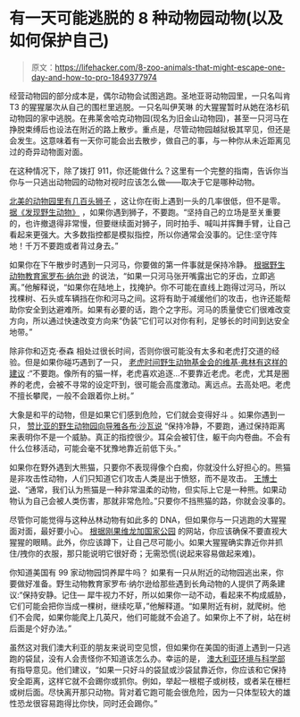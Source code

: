 # 有一天可能逃脱的 8 种动物园动物(以及如何保护自己)

> 原文：<https://lifehacker.com/8-zoo-animals-that-might-escape-one-day-and-how-to-pro-1849377974>

经营动物园的部分成本是，偶尔动物会试图逃跑。圣地亚哥动物园里，一只名叫肯 T3 的猩猩屡次从自己的围栏里逃脱。一只名叫伊芙琳 的大猩猩暂时从她在洛杉矶动物园的家中逃脱。在弗莱舍哈克动物园(现名为旧金山动物园)，甚至一只河马在挣脱束缚后也设法在附近的路上散步。重点是，尽管动物园越狱极其罕见，但还是会发生。这意味着有一天你可能会出去散步，做自己的事，与一种你从未近距离见过的奇异动物面对面。

在这种情况下，除了拨打 911，你还能做什么？这里有一个完整的指南，告诉你当你与一只逃出动物园的动物对视时应该怎么做——取决于它是哪种动物。

[北美的动物园里有几百头狮子](https://nationalzoo.si.edu/conservation/news/saving-african-lion-north-american-zoos) ，这让你在街上遇到一头的几率很低，但不是零。 [据《发现野生动物》](https://www.discoverwildlife.com/animal-facts/mammals/facts-about-lions/) ，如果你遇到狮子，不要跑。“坚持自己的立场是至关重要的，也许撤退得非常慢，但要继续面对狮子，同时拍手、喊叫并挥舞手臂，让自己看起来更强大。大多数指控都是模拟指控，所以你通常会没事的。记住:坚守阵地！千万不要跑或者背过身去。”

如果你在下午散步时遇到一只河马，你要做的第一件事就是保持冷静。 [根据野生动物教育家罗布·纳尔逊](https://stoneageman.com/how-to-survive-a-hippo-attack/#:~:text=If%20a%20hippo%20opens%20its,between%20you%20and%20the%20hippo.) 的说法，“如果一只河马张开嘴露出它的牙齿，立即逃离。”他解释说，“如果你在陆地上，找掩护。你不可能在直线上跑得过河马，所以找棵树、石头或车辆挡在你和河马之间。这将有助于减缓他们的攻击，也许还能帮助你安全到达避难所。如果有必要的话，跑个之字形。河马的质量使它们很难改变方向，所以通过快速改变方向来“伪装”它们可以对你有利，足够长的时间到达安全地带。”

除非你和迈克·泰森 相处过很长时间，否则你很可能没有太多和老虎打交道的经验。但是如果你碰巧遇到了一只， [老虎时间野生动物基金会的维基·弗林有这样的建议](https://www.theguardian.com/world/2015/jun/18/georgia-zoo-flooding-what-to-do-encounter-tiger) :“不要跑。像所有的猫一样，老虎喜欢追逐…不要靠近老虎。老虎，尤其是圈养的老虎，会被不寻常的设定吓到，很可能会高度激动。离远点。去高处吧。老虎不擅长攀爬，一般不会跟着你上树。”

大象是和平的动物，但是如果它们感到危险，它们就会变得好斗 。如果你遇到一只， [赞比亚的野生动物园向导雅各布·沙瓦说](https://www.fodors.com/world/africa-and-middle-east/zambia/experiences/news/i-got-charged-by-an-elephant-twice-heres-what-to-do-if-it-happens-to-you) “保持冷静，不要跑，通过保持距离来表明你不是一个威胁。真正的指控很少。耳朵会被钉住，躯干向内卷曲。不会有什么位移活动，可能会毫不犹豫地靠近前低下头。”

如果你在野外遇到大熊猫，只要你不表现得像个白痴，你就没什么好担心的。熊猫是非攻击性动物，人们只知道它们攻击人类是出于愤怒，而不是攻击。 [王博士说](http://www.cnn.com/2009/WORLD/asiapcf/01/09/panda.attack/index.html)、“通常，我们认为熊猫是一种非常温柔的动物，但实际上它是一种熊。如果动物认为自己会被人类伤害，那就非常危险。”只要你不挡熊猫的路，你就会没事的。

尽管你可能觉得与这种丛林动物有如此多的 DNA，但如果你与一只逃跑的大猩猩面对面，最好要小心。 [根据刚果维龙加国家公园](https://www.virungaparkcongo.com/information/what-to-do-when-a-gorilla-charges-on-you/#:~:text=Crouch%20down%20and%20make%20yourself,anything%20that%20challenges%20their%20authority.) 的网站，你应该确保不要直视大猩猩的眼睛。此外，你应该蹲下，让自己尽可能小。如果大猩猩确实靠近你并抓住/拽你的衣服，那只能说明它很好奇；无需恐慌(说起来容易做起来难)。

你知道美国有 99 家动物园饲养犀牛吗？ 如果有一只从附近的动物园逃出来，你要做好准备。野生动物教育家罗布·纳尔逊给那些遇到长角动物的人提供了两条建议:“保持安静。记住— 犀牛视力不好，所以如果你一动不动，看起来不构成威胁，它们可能会把你当成一棵树，继续吃草，”他解释道。“如果附近有树，就爬树。他们不会爬，如果你能爬上几英尺，他们可能就不会追了。如果你上不了树，站在树后面是个好办法。”

虽然这对我们澳大利亚的朋友来说司空见惯，但如果你在美国的街道上遇到一只逃跑的袋鼠，没有人会责怪你不知道该怎么办。幸运的是， [澳大利亚环境与科学部](https://environment.des.qld.gov.au/wildlife/animals/living-with/kangaroos#:~:text=If%20you%20are%20approached%20by,as%20quickly%20as%20you%20can.) 有指导意见。他们建议，“如果一只好斗的袋鼠或沙袋鼠靠近你，你应该和它保持安全距离，这样它就不会踢你或抓你。例如，举起一根棍子或树枝，或者呆在栅栏或树后面。尽快离开那只动物。背对着它跑可能会很危险，因为一只体型较大的雄性恐龙很容易跑得比你快，同时还会踢你。”